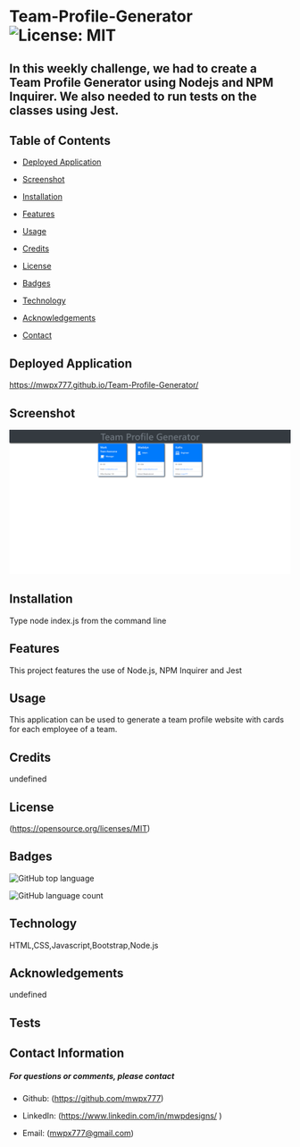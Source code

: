 

# **Team-Profile-Generator**   ![License: MIT](https://img.shields.io/badge/License-MIT-yellow.svg)
## **In this weekly challenge, we had to create a Team Profile Generator using Nodejs and NPM Inquirer.  We also needed to run tests on the classes using Jest.**

## **Table of Contents**

* [Deployed Application](#deployed-application)

* [Screenshot](#screenshot)

* [Installation](#installation)

* [Features](#features)

* [Usage](#usage)

* [Credits](#credits)

* [License](#license)

* [Badges](#badges)

* [Technology](#technology)

* [Acknowledgements](#acknowledgements)

* [Contact](#contact-information)

## **Deployed Application**
https://mwpx777.github.io/Team-Profile-Generator/

## **Screenshot**
![screenshot](assets/screencapture.png)

## **Installation**
Type node index.js from the command line

## **Features**
This project features the use of Node.js, NPM Inquirer and Jest

## **Usage**
This application can be used to generate a team profile website with cards for each employee of a team.

## **Credits**
undefined


## **License**
(https://opensource.org/licenses/MIT)

## **Badges**

![GitHub top language](https://img.shields.io/github/languages/top/mwpx777/Team-Profile-Generator?style=plastic)

![GitHub language count](https://img.shields.io/github/languages/count/mwpx777/Team-Profile-Generator)


## **Technology**
HTML,CSS,Javascript,Bootstrap,Node.js

## **Acknowledgements**
undefined

## **Tests**


## **Contact Information**
##### For questions or comments, please contact

* Github: (https://github.com/mwpx777)

* LinkedIn: (https://www.linkedin.com/in/mwpdesigns/ )

* Email: (mwpx777@gmail.com)

